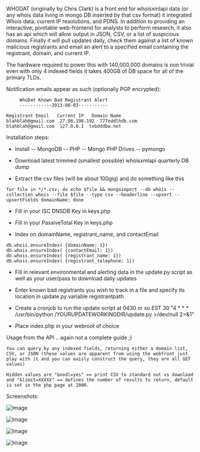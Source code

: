 WHODAT (originally by Chris Clark) is a front end for whoisxmlapi data (or any whois data living in mongo DB inserted by that csv format) it integrated Whois data, current IP resolutions, and PDNS. In addition to providing an interactive, pivotable web-frontend for analysts to perform research, it also has an api which will allow output in JSON, CSV, or a list of suspicious domains. Finally it will pull updates daily, check them against a list of known malicious registrants and email an alert to a specified email containing the registrant, domain, and current IP. 

The hardware required to power this with 140,000,000 domains is non trivial even with only 4 indexed fields it takes 400GB of DB space for all of the primary TLDs. 

Notification emails appear as such (optionally PGP encrypted):

```
     WhoDat Known Bad Registrant Alert
     ------------2013-08-03-----------

Registrant Email   Current IP   Domain Name 
blahblah@gmail.com  27.98.198.192  777eddlhdb.com
blahblah@gmail.com  127.0.0.1  txbdddbw.net 
```

Installation steps:

- Install
-- MongoDB
-- PHP
-- Mongo PHP Drives
-- pymongo

- Download latest trimmed (smallest possible) whoisxmlapi quarterly DB dump

- Extract the csv files (will be about 100gig) and do something like this 
```
for file in */*.csv; do echo $file && mongoimport --db whois --collection whois --file $file --type csv --headerline --upsert --upsertFields domainName; done
```

- Fill in your ISC DNSDB Key in keys.php
- Fill in your PassiveTotal Key in keys.php

- Index on domainName, registrant_name, and contactEmail
```
db.whois.ensureIndex( {domainName: 1})
db.whois.ensureIndex( {contactEmail: 1})
db.whois.ensureIndex( {registrant_name: 1})
db.whois.ensureIndex( {registrant_telephone: 1})
```

- Fill in relevant environmental and alerting data in the update.py script as well as your user/pass to download daily updates

- Enter known bad registrants you wish to track in a file and specify its location in update.py variable registrantpath

- Create a cronjob to run the update script at 0430 or so EST 30 "4 * * * /usr/bin/python /YOURUPDATEWORKINGDIR/update.py >/dev/null 2>&1"

- Place index.php in your webroot of choice

Usage from the API .. again not a complete guide ;) 
```
You can query by any indexed fields, returning either a domain list, CSV, or JSON (these values are apparent from using the webfront just play with it and you can eaisly construct the query, they are all GET values)

Hidden values are "&nodl=yes" == print CSV to standard out vs download and "&limit=XXXXX" == defines the number of results to return, default is set in the php page at 2000. 
```
Screenshots: 

![Image]()

![Image]()

![Image]()

![Image]()

